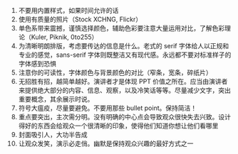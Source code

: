  1. 不要用内置样式，如果时间允许的话
  2. 使用有质量的照片（Stock XCHNG, Flickr）
  3. 单色系带来震撼，谨慎选择颜色，辅助色彩要注意大量运用对比，了解色彩理论（Kuler, Piknik, 0to255）
  4. 为清晰明朗排版，考虑要传达的信息是什么。老式的 serif 字体给人以正规和专业的感觉，sans-serif 字体则既整洁又有现代感。永远都不要对标准样子的字体感到恐惧
  5. 注意你的可读性，字体颜色与背景颜色的对比（窄条，宽条，碎纸片）
  6. 无招胜有招，越简单越好。演讲者才是体现 PPT 价值之所在。应当由演讲者来提供绝大部分的内容、信息、观察，以及冷笑话等等。尽量减少文字，突出重要概念，其余展示时说。
  7. 符号大瘟疫，尽量要避免。不要用那些 bullet point。保持简洁！
  8. 重点要突出，主次需分明。没有明确的中心点会导致观众很快失去兴致。设计得好的东西会给观众一个很清晰的印象，使得他们知道你想让他们看哪里
  9. 封面吸引人，大功半告成
  10. 让观众发笑，演示必走俏。幽默是保持观众兴趣的最好方式之一

  

